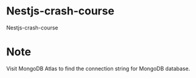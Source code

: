 # Nestjs-crash-course
Nestjs-crash-course

# Note
Visit MongoDB Atlas to find the connection string for MongoDB database.
